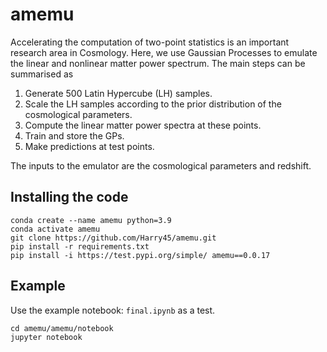 # amemu

Accelerating the computation of two-point statistics is an important research area in Cosmology. Here, we use Gaussian Processes to emulate the linear and nonlinear matter power spectrum. The main steps can be summarised as
<br>
1. Generate 500 Latin Hypercube (LH) samples. 
2. Scale the LH samples according to the prior distribution of the cosmological parameters. 
3. Compute the linear matter power spectra at these points. 
4. Train and store the GPs.
5. Make predictions at test points.

The inputs to the emulator are the cosmological parameters and redshift.

## Installing the code
```
conda create --name amemu python=3.9
conda activate amemu
git clone https://github.com/Harry45/amemu.git
pip install -r requirements.txt
pip install -i https://test.pypi.org/simple/ amemu==0.0.17
```

## Example
Use the example notebook: `final.ipynb` as a test.

```
cd amemu/amemu/notebook
jupyter notebook
```